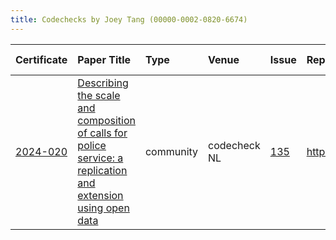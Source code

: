 ```yaml
---
title: Codechecks by Joey Tang (00000-0002-0820-6674)
---
```



|Certificate |Paper Title                                                                                                    |Type      |Venue        |Issue |Report                                  |Check date |
|:-------|:---------------------------------------------|:------------------|:------------------|:---|:--------------------------|:------------------|
|[2024-020](https://codecheck.org.uk/register/certs/2024-020/)|[Describing the scale and composition of calls for police service: a replication and extension using open data ](https://doi.org/10.1080/15614263.2022.2102494)|community |codecheck NL |[135](https://github.com/codecheckers/register/issues/135)|https://doi.org/10.5281/zenodo.14278912 |2024-11-28 |
